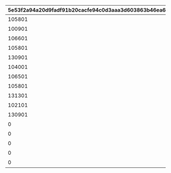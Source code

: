 |5e53f2a94a20d9fadf91b20cacfe94c0d3aaa3d603863b46ea6b4ce4d778d519|ca49034bf5da28e0ab10779a884a6f0e1c6f76caca00368a5583fa0ab1789c57|044f32eb7fcc4366a8a8287a201ac2cf5859d607cfa08f031f8b66862866caa0|4175cd5989ac768852fc1f3b9b2ea0340e9bcc958076345e327f1a30440cc112|f6267d78869c3b9d3f6210562cc80936649328bd7fb82168f4ca5c61d7fabe7e|e190f89836e1c9f7c8317a49c5f720c9e49ffeaf1eb52e78380641489af1b184|5b26f7c5cbebed2f8c9da19db71da4db24a5a9f314c08debd258ab961ad60bfb|c4b65602f4a1181db5b253b9bf544669cea8c026adaaf916dbbf9ee5f9f74842|71930ddfa55684c6453e71aea28d70f22f019e0a9b718a8c45472bca3c1b0c21|9953d580a7308652ba4659980d779956b327cddbfa536f3eaf3f4e4f918f1d59|cd6c948d07b47524a6a750bd5364ccb9e5e0bfbd814ec6a526f91c6dd4cd317e|912cbb772f7cf9b86b0a2e0dd5b9344345b9625a47a9b0ecf3b52a459f170c45|
| --- | --- | --- | --- | --- | --- | --- | --- | --- | --- | --- | --- |
|105801|1|5146061|91002|106001|20|10146|2024/05/31 12:00:00|105901|グランハニーコースター1|1|8|
|100901|1|5146062|91002|0|20|10146|2024/06/01 12:00:00|0|グランハニーコースター2|1|8|
|106601|1|5146063|91002|0|20|10146|2024/06/03 12:00:00|0|グランハニーコースター3|1|8|
|105801|1|5146064|91002|0|20|10146|2024/06/01 12:00:00|131501|ぷかぷかフラワー観覧車1|2|8|
|130901|1|5146065|91002|0|20|10146|2024/06/03 12:00:00|131001|ぷかぷかフラワー観覧車2|2|8|
|104001|1|5146066|91002|0|20|10146|2024/06/02 12:00:00|0|ぷかぷかフラワー観覧車3|2|8|
|106501|1|5146067|91002|0|20|10146|2024/05/31 12:00:00|106601|ベリーシュガリーコーヒーカップ1|3|8|
|105801|1|5146068|91002|0|20|10146|2024/06/02 12:00:00|106001|ベリーシュガリーコーヒーカップ2|3|8|
|131301|1|5146069|91002|0|20|10146|2024/06/01 12:00:00|131401|ベリーシュガリーコーヒーカップ3|3|8|
|102101|1|5146070|91002|0|20|10146|2024/06/02 12:00:00|0|ダイブ・トゥ・ザ・３Dワールド1|4|8|
|130901|1|5146071|91002|0|20|10146|2024/05/31 12:00:00|0|ダイブ・トゥ・ザ・３Dワールド2|4|8|
|0|2|5146072|91002|0|20|10146|2024/05/31 12:00:00|0|キャスト紹介：バロメッツ|0|8|
|0|2|5146073|91002|0|20|10146|2024/05/31 12:00:00|0|キャスト紹介：チュウジ＆チュウザ|0|8|
|0|2|5146074|91002|0|20|10146|2024/05/31 12:00:00|0|キャスト紹介：トイキング|0|8|
|0|2|5146075|91002|0|20|10146|2024/05/31 12:00:00|0|キャスト紹介：招き猫|0|8|
|0|3|5146901|11001313|0|1|10146|2024/05/31 12:00:00|0|魔物のパレード|0|15|